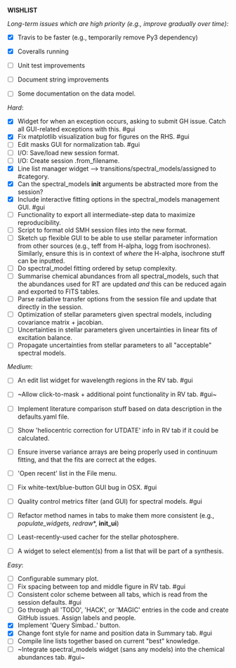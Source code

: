 

**WISHLIST**




*Long-term issues which are high priority (e.g., improve gradually over time):*
- [X] Travis to be faster (e.g., temporarily remove Py3 dependency)
- [X] Coveralls running
- [ ] Unit test improvements
- [ ] Document string improvements
- [ ] Some documentation on the data model.


*Hard*:
- [X] Widget for when an exception occurs, asking to submit GH issue. Catch all GUI-related exceptions with this. #gui
- [X] Fix matplotlib visualization bug for figures on the RHS. #gui
- [ ] Edit masks GUI for normalization tab. #gui
- [ ] I/O: Save/load new session format.
- [ ] I/O: Create session .from_filename.
- [X] Line list manager widget --> transitions/spectral_models/assigned to #category.
- [X] Can the spectral_models __init__ arguments be abstracted more from the session?
- [X] Include interactive fitting options in the spectral_models management GUI. #gui
- [ ] Functionality to export all intermediate-step data to maximize reproducibility.
- [ ] Script to format old SMH session files into the new format.
- [ ] Sketch up flexible GUI to be able to use stellar parameter information from other sources (e.g., teff from H-alpha, logg from isochrones). Similarly, ensure this is in context of *where* the H-alpha, isochrone stuff can be inputted.
- [ ] Do spectral_model fitting ordered by setup complexity.
- [ ] Summarise chemical abundances from all spectral_models, such that the abundances used for RT are updated *and* this can be reduced again and exported to FITS tables.
- [ ] Parse radiative transfer options from the session file and update that directly in the session.
- [ ] Optimization of stellar parameters given spectral models, including covariance matrix + jacobian.
- [ ] Uncertainties in stellar parameters given uncertainties in linear fits of excitation balance.
- [ ] Propagate uncertainties from stellar parameters to all "acceptable" spectral models.

*Medium*:
- [ ] An edit list widget for wavelength regions in the RV tab. #gui
- [ ] ~Allow click-to-mask + additional point functionality in RV tab. #gui~
- [ ] Implement literature comparison stuff based on data description in the defaults.yaml file.
- [ ] Show 'heliocentric correction for UTDATE' info in RV tab if it could be calculated.
- [ ] Ensure inverse variance arrays are being properly used in continuum fitting, and that the fits are correct at the edges.
- [ ] 'Open recent' list in the File menu.
- [ ] Fix white-text/blue-button GUI bug in OSX. #gui
- [ ] Quality control metrics filter (and GUI) for spectral models. #gui
- [ ] Refactor method names in tabs to make them more consistent (e.g., _populate_widgets, redraw_*, __init_ui__)
- [ ] Least-recently-used cacher for the stellar photosphere.
- [ ] A widget to select element(s) from a list that will be part of a synthesis.


*Easy*:
- [ ] Configurable summary plot.
- [ ] Fix spacing between top and middle figure in RV tab. #gui
- [ ] Consistent color scheme between all tabs, which is read from the session defaults. #gui
- [ ] Go through all 'TODO', 'HACK', or 'MAGIC' entries in the code and create
      GitHub issues. Assign labels and people.
- [X] Implement 'Query Simbad..' button.
- [X] Change font style for name and position data in Summary tab. #gui
- [ ] Compile line lists together based on current "best" knowledge.
- [ ] ~Integrate spectral_models widget (sans any models) into the chemical abundances tab. #gui~

